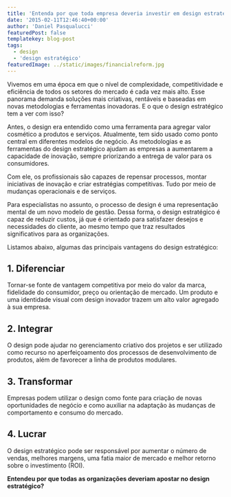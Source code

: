 ```yaml
---
title: 'Entenda por que toda empresa deveria investir em design estratégico'
date: '2015-02-11T12:46:40+00:00'
author: 'Daniel Pasqualucci'
featuredPost: false
templatekey: blog-post
tags:
  - design
  - 'design estratégico'
featuredImage: ../static/images/financialreform.jpg
---
```


Vivemos em uma época em que o nível de complexidade, competitividade e eficiência de todos os setores do mercado é cada vez mais alto. Esse panorama demanda soluções mais criativas, rentáveis e baseadas em novas metodologias e ferramentas inovadoras. E o que o design estratégico tem a ver com isso?

Antes, o design era entendido como uma ferramenta para agregar valor cosmético a produtos e serviços. Atualmente, tem sido usado como ponto central em diferentes modelos de negócio. As metodologias e as ferramentas do design estratégico ajudam as empresas a aumentarem a capacidade de inovação, sempre priorizando a entrega de valor para os consumidores.

Com ele, os profissionais são capazes de repensar processos, montar iniciativas de inovação e criar estratégias competitivas. Tudo por meio de mudanças operacionais e de serviços.

Para especialistas no assunto, o processo de design é uma representação mental de um novo modelo de gestão. Dessa forma, o design estratégico é capaz de reduzir custos, já que é orientado para satisfazer desejos e necessidades do cliente, ao mesmo tempo que traz resultados significativos para as organizações.

Listamos abaixo, algumas das principais vantagens do design estratégico:

## **1. Diferenciar**

Tornar-se fonte de vantagem competitiva por meio do valor da marca, fidelidade do consumidor, preço ou orientação de mercado. Um produto e uma identidade visual com design inovador trazem um alto valor agregado à sua empresa.

## **2. Integrar**

O design pode ajudar no gerenciamento criativo dos projetos e ser utilizado como recurso no aperfeiçoamento dos processos de desenvolvimento de produtos, além de favorecer a linha de produtos modulares.

## **3. Transformar**

Empresas podem utilizar o design como fonte para criação de novas oportunidades de negócio e como auxiliar na adaptação às mudanças de comportamento e consumo do mercado.

## **4. Lucrar**

O design estratégico pode ser responsável por aumentar o número de vendas, melhores margens, uma fatia maior de mercado e melhor retorno sobre o investimento (ROI).

**Entendeu por que todas as organizações deveriam apostar no design estratégico?**
